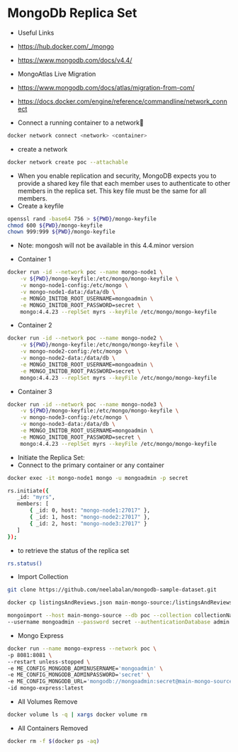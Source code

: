 # MongoDb Replica Set

- Useful Links
- https://hub.docker.com/_/mongo
- https://www.mongodb.com/docs/v4.4/

- MongoAtlas Live Migration
- https://www.mongodb.com/docs/atlas/migration-from-com/

- https://docs.docker.com/engine/reference/commandline/network_connect
- Connect a running container to a network🔗
```bash
docker network connect <network> <container>
```

- create a network
```bash
docker network create poc --attachable
```

- When you enable replication and security, MongoDB expects you to provide a shared key file that each member uses to authenticate to other members in the replica set. This key file must be the same for all members.
- Create a keyfile
```bash
openssl rand -base64 756 > ${PWD}/mongo-keyfile
chmod 600 ${PWD}/mongo-keyfile
chown 999:999 ${PWD}/mongo-keyfile
```


- Note: mongosh will not be available in this 4.4.minor version

- Container 1
```bash
docker run -id --network poc --name mongo-node1 \
    -v ${PWD}/mongo-keyfile:/etc/mongo/mongo-keyfile \
    -v mongo-node1-config:/etc/mongo \
    -v mongo-node1-data:/data/db \
    -e MONGO_INITDB_ROOT_USERNAME=mongoadmin \
    -e MONGO_INITDB_ROOT_PASSWORD=secret \
    mongo:4.4.23 --replSet myrs --keyFile /etc/mongo/mongo-keyfile
```

- Container 2
```bash
docker run -id --network poc --name mongo-node2 \
    -v ${PWD}/mongo-keyfile:/etc/mongo/mongo-keyfile \
    -v mongo-node2-config:/etc/mongo \
	-v mongo-node2-data:/data/db \
	-e MONGO_INITDB_ROOT_USERNAME=mongoadmin \
	-e MONGO_INITDB_ROOT_PASSWORD=secret \
	mongo:4.4.23 --replSet myrs --keyFile /etc/mongo/mongo-keyfile
```

- Container 3
```bash
docker run -id --network poc --name mongo-node3 \
    -v ${PWD}/mongo-keyfile:/etc/mongo/mongo-keyfile \
    -v mongo-node3-config:/etc/mongo \
	-v mongo-node3-data:/data/db \
	-e MONGO_INITDB_ROOT_USERNAME=mongoadmin \
	-e MONGO_INITDB_ROOT_PASSWORD=secret \
	mongo:4.4.23 --replSet myrs --keyFile /etc/mongo/mongo-keyfile
```

- Initiate the Replica Set:
- Connect to the primary container or any container
```bash
docker exec -it mongo-node1 mongo -u mongoadmin -p secret
```

```bash
rs.initiate({
   _id: "myrs",
   members: [
       { _id: 0, host: "mongo-node1:27017" },
       { _id: 1, host: "mongo-node2:27017" },
       { _id: 2, host: "mongo-node3:27017" }
   ]
});
```
- to retrieve the status of the replica set
```bash
rs.status() 
```

- Import Collection
```bash
git clone https://github.com/neelabalan/mongodb-sample-dataset.git

docker cp listingsAndReviews.json main-mongo-source:/listingsAndReviews.json

mongoimport --host main-mongo-source --db poc --collection collectionName --file listingsAndReviews.json \
--username mongoadmin --password secret --authenticationDatabase admin
```

- Mongo Express
```bash
docker run --name mongo-express --network poc \
-p 8081:8081 \
--restart unless-stopped \
-e ME_CONFIG_MONGODB_ADMINUSERNAME='mongoadmin' \
-e ME_CONFIG_MONGODB_ADMINPASSWORD='secret' \
-e ME_CONFIG_MONGODB_URL='mongodb://mongoadmin:secret@main-mongo-source:27017/' \
-id mongo-express:latest
```
- All Volumes Remove
```bash
docker volume ls -q | xargs docker volume rm
```
- All Containers Removed
```bash
docker rm -f $(docker ps -aq)
```

